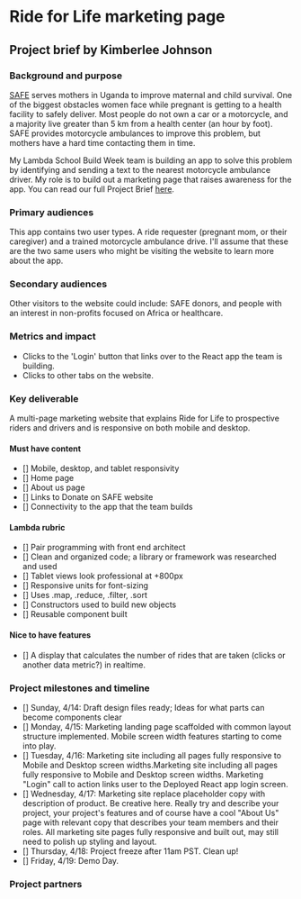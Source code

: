 # Ride for Life marketing page 
## Project brief by Kimberlee Johnson 

### Background and purpose 

[SAFE](http://www.safemotherssafebabies.org/) serves mothers in Uganda to improve maternal and child survival. One of the biggest obstacles women face while pregnant is getting to a health facility to safely deliver. Most people do not own a car or a motorcycle, and a majority live greater than 5 km from a health center (an hour by foot). SAFE provides motorcycle ambulances to improve this problem, but mothers have a hard time contacting them in time. 

My Lambda School Build Week team is building an app to solve this problem by identifying and sending a text to the nearest motorcycle ambulance driver. My role is to build out a marketing page that raises awareness for the app. You can read our full Project Brief [here](https://docs.google.com/document/d/1P0qWOmw0ypnF-0viN9N94EMZqlG3g_OduNoonBzYEK0/edit). 

### Primary audiences 
This app contains two user types. A ride requester (pregnant mom, or their caregiver) and a trained motorcycle ambulance drive. I'll assume that these are the two same users who might be visiting the website to learn more about the app. 

### Secondary audiences 
Other visitors to the website could include: SAFE donors, and people with an interest in non-profits focused on Africa or healthcare. 

### Metrics and impact
- Clicks to the 'Login' button that links over to the React app the team is building.
- Clicks to other tabs on the website.  

### Key deliverable 
A multi-page marketing website that explains Ride for Life to prospective riders and drivers and is responsive on both mobile and desktop. 

#### Must have content  
- [] Mobile, desktop, and tablet responsivity 
- [] Home page
- [] About us page 
- [] Links to Donate on SAFE website 
- [] Connectivity to the app that the team builds 

#### Lambda rubric 
- [] Pair programming with front end architect
- [] Clean and organized code; a library or framework was researched and used 
- [] Tablet views look professional at +800px 
- [] Responsive units for font-sizing 
- [] Uses .map, .reduce, .filter, .sort
- [] Constructors used to build new objects 
- [] Reusable component built 

#### Nice to have features 
- [] A display that calculates the number of rides that are taken (clicks or another data metric?) in realtime. 

### Project milestones and timeline 
- [] Sunday, 4/14: Draft design files ready; Ideas for what parts can become components clear
- [] Monday, 4/15: Marketing landing page scaffolded with common layout structure implemented. Mobile screen width features starting to come into play.
- [] Tuesday, 4/16: Marketing site including all pages fully responsive to Mobile and Desktop screen widths.Marketing site including all pages fully responsive to Mobile and Desktop screen widths. Marketing "Login" call to action links user to the Deployed React app login screen.
- [] Wednesday, 4/17: Marketing site replace placeholder copy with description of product. Be creative here. Really try and describe your project, your project's features and of course have a cool "About Us" page with relevant copy that describes your team members and their roles. All marketing site pages fully responsive and built out, may still need to polish up styling and layout.
- [] Thursday, 4/18: Project freeze after 11am PST. Clean up! 
- [] Friday, 4/19: Demo Day. 

### Project partners 
